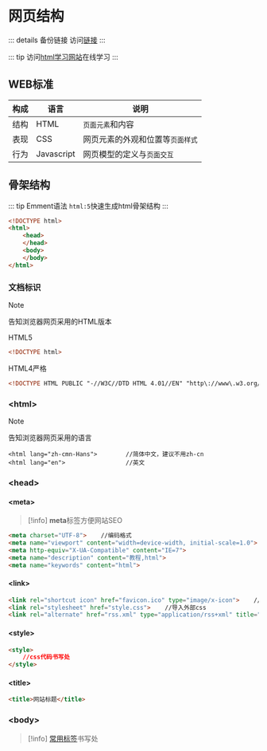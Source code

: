 # 网页结构

::: details 备份链接
访问[链接](https://1m29yg5p67.k.topthink.com/@html/)
:::

::: tip
访问[html学习网站](<https://www.codecademy.com/learn/learn-html>)在线学习
:::

## WEB标准
| 构成    |语言     |说明     |
| --- | --- | --- |
|结构     |HTML     |`页面元素`和内容     |
|表现     |CSS     |网页元素的外观和位置等`页面样式`     |
|行为     |Javascript     |网页模型的定义与`页面交互`     |

## 骨架结构
::: tip Emment语法
`html:5`快速生成html骨架结构
:::

```html
<!DOCTYPE html>
<html>
    <head>
    </head>
    <body>
    </body>
</html>
```

### 文档标识
>[!note]
>告知浏览器网页采用的HTML版本

HTML5
```html
<!DOCTYPE html>
```
HTML4严格
```html
<!DOCTYPE HTML PUBLIC "-//W3C//DTD HTML 4.01//EN" "http\://www\.w3.org/TR/html4/strict.dtd">
```

### \<html>
>[!note]
>告知浏览器网页采用的语言

```html{1}
<html lang="zh-cmn-Hans">        //简体中文，建议不用zh-cn
<html lang="en">                 //英文
```
### \<head>
#### \<meta>
>[!info]
> **meta**标签方便网站SEO

```html
<meta charset="UTF-8">    //编码格式
<meta name="viewport" content="width=device-width, initial-scale=1.0">
<meta http-equiv="X-UA-Compatible" content="IE=7">
<meta name="description" content="教程,html">
<meta name="keywords" content="html">
```
#### \<link>
```html
<link rel="shortcut icon" href="favicon.ico" type="image/x-icon">    //网站小图标
<link rel="stylesheet" href="style.css">    //导入外部css
<link rel="alternate" href="rss.xml" type="application/rss+xml" title="RSS">
```
#### \<style>
```html
<style>
    //css代码书写处
</style>
```
#### \<title>
```html
<title>网站标题</title>
```

### \<body>
>[!info]
>[常用标签](2.md)书写处